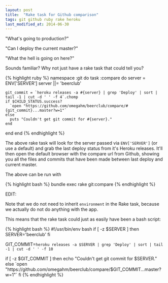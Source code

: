 ```yaml
---
layout: post
title:  "Rake task for Github comparison"
tags: git github ruby rake heroku
last_modified_at: 2014-06-30
---
```


"What's going to production?"

"Can I deploy the current master?"

"What the hell is going on here?"

Sounds familiar? Why not just have a rake task that could tell you?

{% highlight ruby %}
namespace :git do
  task :compare do
    server = ENV['SERVER']
    server ||= 'beerclub'

    git_commit = `heroku releases -a #{server} | grep 'Deploy' | sort | tail -1 | cut -d ' ' -f 4`.chomp
    if $CHILD_STATUS.success?
      `open "https://github.com/omegahm/beerclub/compare/#{git_commit}...master?w=1"`
    else
      puts "Couldn't get git commit for #{server}."
    end
  end
end
{% endhighlight %}

The above rake task will look for the server passed via `ENV['SERVER']` (or use a default) and grab the last deploy status from it's Heroku releases.
It'll then open the default browser with the compare url from Github, showing you all the files and commits that have been made between last deploy and current master.

The above can be run with

{% highlight bash %}
bundle exec rake git:compare
{% endhighlight %}

EDIT:

Note that we do not need to inherit `environment` in the Rake task, because we actually do not do anything with the app.

This means that the rake task could just as easily have been a bash script:

{% highlight bash %}
#!/usr/bin/env bash
if [ -z $SERVER ]
then
  SERVER='beerclub'
fi

GIT_COMMIT=`heroku releases -a $SERVER | grep 'Deploy' | sort | tail -1 | cut -d ' ' -f 10`

if [ -z $GIT_COMMIT ]
then
  echo "Couldn't get git commit for $SERVER."
else
  `open "https://github.com/omegahm/beerclub/compare/$GIT_COMMIT...master?w=1"`
fi
{% endhighlight %}
